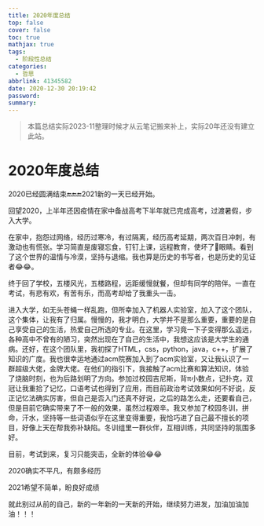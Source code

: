 ```yaml
---
title: 2020年度总结
top: false
cover: false
toc: true
mathjax: true
tags:
  - 阶段性总结
categories:
  - 哲思
abbrlink: 41345582
date: 2020-12-30 20:19:42
password:
summary:
---
```


> 本篇总结实际2023-11整理时候才从云笔记搬来补上，实际20年还没有建立此站。

# 2020年度总结

2020已经圆满结束🔚🔚🔚2021新的一天已经开始。

回望2020，上半年还因疫情在家中备战高考下半年就已完成高考，过渡暑假，步入大学。

在家中，抱怨过网络，经历过寒冷，有过隔离，经历高考延期，两次百日冲刺，有激动也有慌张。学习简直是废寝忘食，钉钉上课，远程教育，使坏了👀眼睛。看到了这个世界的温情与冷漠，坚持与退缩。我也算是历史的书写者，也是历史的见证者😂😂。

终于回了学校，五楼风光，五楼路程，远距缓慢就餐，但却有同学的陪伴。一直在考试，有悲有欢，有苦有乐，而高考却给了我重头一击。

进入大学，如无头苍蝇一样乱跑，但所幸加入了机器人实验室，加入了这个团队，这个集体，让我有了归属。慢慢的，我才明白，大学并不是那么重要，重要的是自己享受自己的生活，热爱自己所选的专业。在这里，学习竟一下子变得那么遥远，各种高中不曾有的陋习，突然出现在了自己的生活中，我想这应该是大学生的通病。还好，在这个团队里，我初探了HTML，css，python，java，c++，扩展了知识的广度。我也很幸运地通过acm院赛加入到了acm实验室，又让我认识了一群超级大佬，金牌大佬。在他们的指引下，我接触了acm比赛和算法知识，体验了烧脑时刻，也为后路划明了方向。参加过校园吉尼斯，背π小数点，记扑克，双冠让我重拾了记忆，口语考试也得到了应用，而目前政治考试效果如何不好说，反正记忆法确实厉害，但自己是否入门还真不好说，之后的路怎么走，还要看自己，但是目前它确实带来了不一般的效果，虽然过程艰辛。我又参加了校园冬训，拼命，汗水，坚持等一些词语似乎在这里变得重要，我恰巧进了自己最不擅长的项目，好像上天在帮我弥补缺陷。冬训组里一群伙伴，互相训练，共同坚持的氛围多好。

目前，考试到来，复习只能突击，全新的体验😂😂

2020确实不平凡，有颇多经历

2021希望不简单，盼良好成绩

就此别过从前的自己，新的一年新的一天新的开始，继续努力进发，加油加油加油！！！
